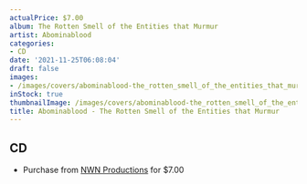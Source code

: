 ```yaml
---
actualPrice: $7.00
album: The Rotten Smell of the Entities that Murmur
artist: Abominablood
categories:
- CD
date: '2021-11-25T06:08:04'
draft: false
images:
- /images/covers/abominablood-the_rotten_smell_of_the_entities_that_murmur.jpg
inStock: true
thumbnailImage: /images/covers/abominablood-the_rotten_smell_of_the_entities_that_murmur-thumb.jpg
title: Abominablood - The Rotten Smell of the Entities that Murmur
---
```


## CD
* Purchase from [NWN Productions](http://shop.nwnprod.com/index.php?route=product/product&path=93&product_id=9754&sort=pd.name&order=ASC) for $7.00
